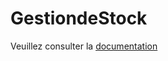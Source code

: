 GestiondeStock
==============

Veuillez consulter la <a href="https://github.com/GestiondeStock-SMB215/GestiondeStock/wiki">documentation</a>
